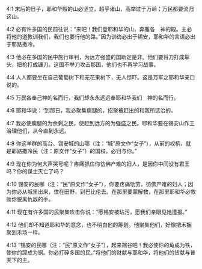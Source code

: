 <a id="1"></a>4:1  末后的日子，耶和华殿的山必坚立，超乎诸山，高举过于万岭；万民都要流归这山。  

<a id="2"></a>4:2  必有许多国的民前往说：“来吧！我们登耶和华的山，奔雅各　神的殿。主必将他的道教训我们，我们也要行他的路。”因为训诲必出于锡安，耶和华的言语必出于耶路撒冷。  

<a id="3"></a>4:3  他必在多国的民中施行审判，为远方强盛的国断定是非。他们要将刀打成犁头，把枪打成镰刀。这国不举刀攻击那国，他们也不再学习战事。  

<a id="4"></a>4:4  人人都要坐在自己葡萄树下和无花果树下，无人惊吓。这是万军之耶和华亲口说的。  

<a id="5"></a>4:5  万民各奉己神的名而行，我们却永永远远奉耶和华我们　神的名而行。  

<a id="6"></a>4:6  耶和华说：“到那日，我必聚集瘸腿的，招聚被赶出的和我所惩治的。  

<a id="7"></a>4:7  我必使瘸腿的为余剩之民，使赶到远方的为强盛之民。耶和华要在锡安山作王治理他们，从今直到永远。  

<a id="8"></a>4:8  你这羊群的高台、锡安城的山哪（注：“城”原文作“女子”），从前的权柄，就是耶路撒冷民（注：原文作“女子”）的国权，必归与你。”  

<a id="9"></a>4:9  现在你为何大声哭号呢？疼痛抓住你彷佛产难的妇人，是因你中间没有君王吗？你的谋士灭亡了吗？  

<a id="10"></a>4:10  锡安的民哪（注：“民”原文作“女子”），你要疼痛劬劳，彷佛产难的妇人；因为你必从城里出来，住在田野，到巴比伦去。在那里要蒙解救，在那里耶和华必救赎你脱离仇敌的手。  

<a id="11"></a>4:11  现在有许多国的民聚集攻击你说：“愿锡安被玷污，愿我们亲眼见她遭报。”  

<a id="12"></a>4:12  他们却不知道耶和华的意念，也不明白他的筹划。他聚集他们，好像把禾捆聚到禾场一样。  

<a id="13"></a>4:13  “锡安的民哪（注：“民”原文作“女子”），起来踹谷吧！我必使你的角成为铁，使你的蹄成为铜。你必打碎多国的民。”将他们的财献与耶和华，将他们的货献与普天下的主。  
